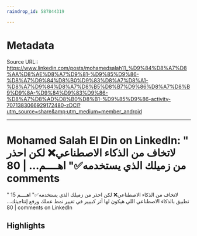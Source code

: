 ```yaml
---
raindrop_id: 587844319

---
```


# Metadata
Source URL:: https://www.linkedin.com/posts/mohamedsalah11_%D9%84%D8%A7%D8%AA%D8%AE%D8%A7%D9%81-%D9%85%D9%86-%D8%A7%D9%84%D8%B0%D9%83%D8%A7%D8%A1-%D8%A7%D9%84%D8%A7%D8%B5%D8%B7%D9%86%D8%A7%D8%B9%D9%8A-%D9%84%D9%83%D9%86-%D8%A7%D8%AD%D8%B0%D8%B1-%D9%85%D9%86-activity-7071383066929172480-zDCI?utm_source=share&amp;utm_medium=member_android


---
# Mohamed Salah El Din on LinkedIn: &quot; لاتخاف من الذكاء الاصطناعي❌ لكن احذر من زميلك الذي يستخدمه✅&quot; اهــــم… | 80 comments

&quot; لاتخاف من الذكاء الاصطناعي❌  لكن احذر من زميلك الذي يستخدمه✅&quot;  اهــــم 15 تطبيق بالذكاء الاصطناعي اللي هيكون لها أثر كبييير في تغيير نمط عملك ورفع إنتاجيتك… | 80 comments on LinkedIn

## Highlights
